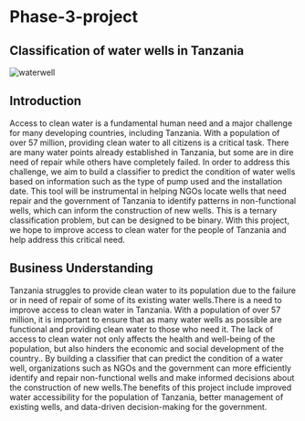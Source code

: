 # Phase-3-project
## Classification of water wells in Tanzania
![waterwell](https://user-images.githubusercontent.com/117116395/218067424-85605530-08c5-4050-9635-a50682da47a1.jpg)
## Introduction
Access to clean water is a fundamental human need and a major challenge for many developing countries, including Tanzania. With a population of over 57 million, providing clean water to all citizens is a critical task. There are many water points already established in Tanzania, but some are in dire need of repair while others have completely failed. 
In order to address this challenge, we aim to build a classifier to predict the condition of water wells based on information such as the type of pump used and the installation date. This tool will be instrumental in helping NGOs locate wells that need repair and the government of Tanzania to identify patterns in non-functional wells, which can inform the construction of new wells. This is a ternary classification problem, but can be designed to be binary. With this project, we hope to improve access to clean water for the people of Tanzania and help address this critical need.

## Business Understanding
Tanzania struggles to provide clean water to its population due to the failure or in need of repair of some of its existing water wells.There is a need to improve access to clean water in Tanzania. With a population of over 57 million, it is important to ensure that as many water wells as possible are functional and providing clean water to those who need it. 
The lack of access to clean water not only affects the health and well-being of the population, but also hinders the economic and social development of the country.. By building a classifier that can predict the condition of a water well, organizations such as NGOs and the government can more efficiently identify and repair non-functional wells and make informed decisions about the construction of new wells.The benefits of this project include improved water accessibility for the population of Tanzania, better management of existing wells, and data-driven decision-making for the government.
